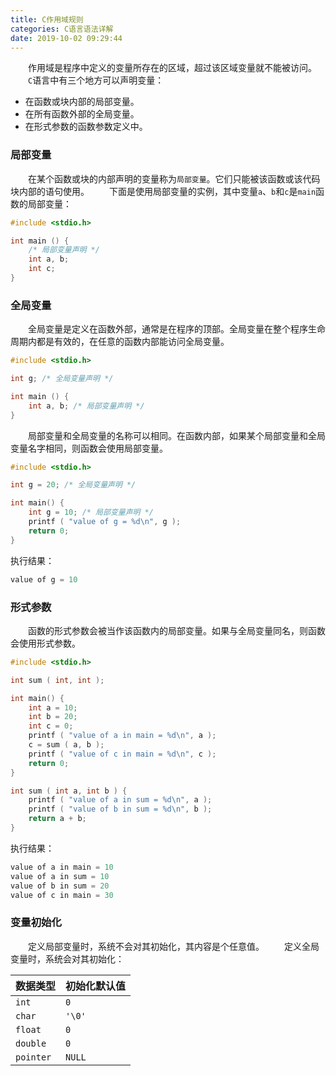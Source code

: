 ```yaml
---
title: C作用域规则
categories: C语言语法详解
date: 2019-10-02 09:29:44
---
```

&emsp;&emsp;作用域是程序中定义的变量所存在的区域，超过该区域变量就不能被访问。<!--more-->
&emsp;&emsp;`C`语言中有三个地方可以声明变量：

- 在函数或块内部的局部变量。
- 在所有函数外部的全局变量。
- 在形式参数的函数参数定义中。

### 局部变量

&emsp;&emsp;在某个函数或块的内部声明的变量称为`局部变量`。它们只能被该函数或该代码块内部的语句使用。
&emsp;&emsp;下面是使用局部变量的实例，其中变量`a`、`b`和`c`是`main`函数的局部变量：

``` cpp
#include <stdio.h>

int main () {
    /* 局部变量声明 */
    int a, b;
    int c;
}
```

### 全局变量

&emsp;&emsp;全局变量是定义在函数外部，通常是在程序的顶部。全局变量在整个程序生命周期内都是有效的，在任意的函数内部能访问全局变量。

``` cpp
#include <stdio.h>

int g; /* 全局变量声明 */

int main () {
    int a, b; /* 局部变量声明 */
}
```

&emsp;&emsp;局部变量和全局变量的名称可以相同。在函数内部，如果某个局部变量和全局变量名字相同，则函数会使用局部变量。

``` cpp
#include <stdio.h>

int g = 20; /* 全局变量声明 */

int main() {
    int g = 10; /* 局部变量声明 */
    printf ( "value of g = %d\n", g );
    return 0;
}
```

执行结果：

``` cpp
value of g = 10
```

### 形式参数

&emsp;&emsp;函数的形式参数会被当作该函数内的局部变量。如果与全局变量同名，则函数会使用形式参数。

``` cpp
#include <stdio.h>

int sum ( int, int );

int main() {
    int a = 10;
    int b = 20;
    int c = 0;
    printf ( "value of a in main = %d\n", a );
    c = sum ( a, b );
    printf ( "value of c in main = %d\n", c );
    return 0;
}

int sum ( int a, int b ) {
    printf ( "value of a in sum = %d\n", a );
    printf ( "value of b in sum = %d\n", b );
    return a + b;
}
```

执行结果：

``` cpp
value of a in main = 10
value of a in sum = 10
value of b in sum = 20
value of c in main = 30
```

### 变量初始化

&emsp;&emsp;定义局部变量时，系统不会对其初始化，其内容是个任意值。
&emsp;&emsp;定义全局变量时，系统会对其初始化：

数据类型   | 初始化默认值
----------|------------
`int`     | `0`
`char`    | `'\0'`
`float`   | `0`
`double`  | `0`
`pointer` | `NULL`